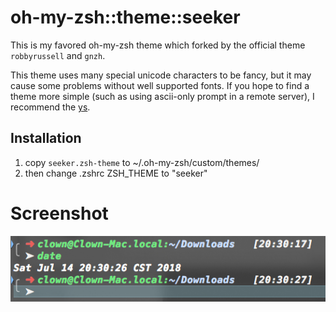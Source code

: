 oh-my-zsh::theme::seeker
========================

This is my favored oh-my-zsh theme which forked by the official theme
`robbyrussell` and `gnzh`.

This theme uses many special unicode characters to be fancy, but it may cause
some problems without well supported fonts. If you hope to find a theme more
simple (such as using ascii-only prompt in a remote server), I recommend
the [ys][].


Installation
------------

1. copy `seeker.zsh-theme` to ~/.oh-my-zsh/custom/themes/
2. then change .zshrc ZSH_THEME to "seeker"

Screenshot
==========

![preview of the seeker theme](img.png)


[ys]: https://github.com/robbyrussell/oh-my-zsh/wiki/Themes#ys
[antigen]: https://github.com/zsh-users/antigen
